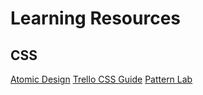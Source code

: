 # Learning Resources #

## CSS ##
[Atomic Design](http://atomicdesign.bradfrost.com/table-of-contents/ "Atomic Design")
[Trello CSS Guide](https://gist.github.com/bobbygrace/9e961e8982f42eb91b80/ "Trello CSS Guide")
[Pattern Lab](http://patternlab.io/ "Pattern Lab")